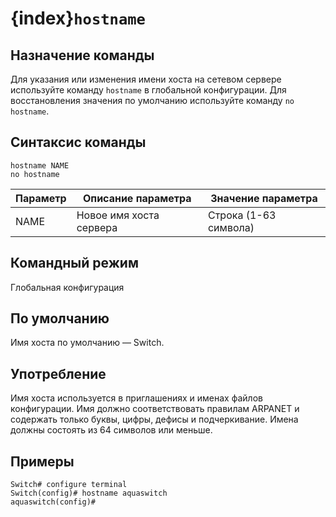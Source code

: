# {index}`hostname`

## Назначение команды
Для указания или изменения имени хоста на сетевом сервере используйте команду `hostname` в глобальной конфигурации. Для восстановления значения по умолчанию используйте команду `no hostname`.

## Синтаксис команды
```
hostname NAME
no hostname
```

| Параметр | Описание параметра      | Значение параметра          |
|----------|-------------------------|-----------------------------|
| NAME     | Новое имя хоста сервера | Строка (1-63 символа)       |

## Командный режим
Глобальная конфигурация

## По умолчанию
Имя хоста по умолчанию — Switch.

## Употребление
Имя хоста используется в приглашениях и именах файлов конфигурации. Имя должно соответствовать правилам ARPANET и содержать только буквы, цифры, дефисы и подчеркивание. Имена должны состоять из 64 символов или меньше.

## Примеры
```console
Switch# configure terminal
Switch(config)# hostname aquaswitch
aquaswitch(config)#
```